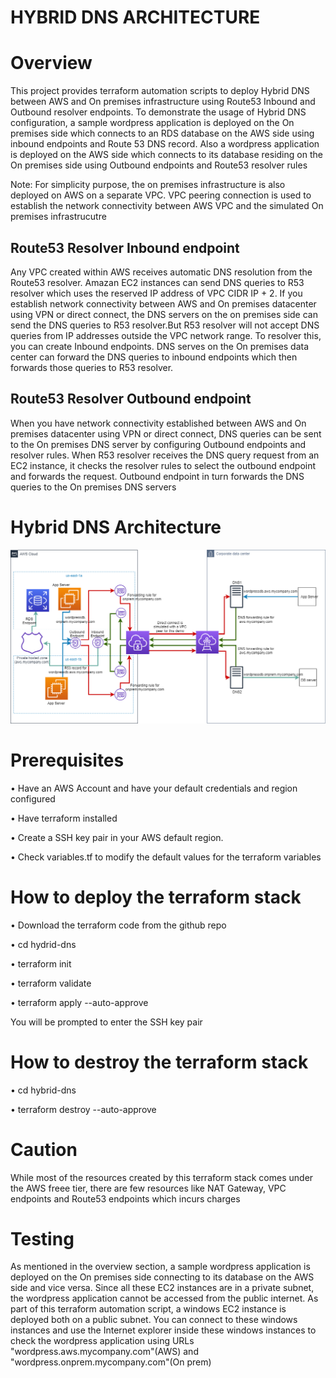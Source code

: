 # HYBRID DNS ARCHITECTURE
# Overview
This project provides terraform automation scripts to deploy Hybrid DNS between AWS and On premises infrastructure using Route53 Inbound and Outbound resolver endpoints. 
To demonstrate the usage of Hybrid DNS configuration, a sample wordpress application is deployed on the On premises side which connects to an RDS database on the AWS side using inbound endpoints and Route 53 DNS record. Also a wordpress application is deployed on the AWS side which connects to its database residing on the On premises side using Outbound endpoints and Route53 resolver rules

Note:
For simplicity purpose, the on premises infrastructure is also deployed on AWS on a separate VPC. VPC peering connection is used to establish the network connectivity between AWS VPC and the simulated On premises infrastrucutre

## Route53 Resolver Inbound endpoint
Any VPC created within AWS receives automatic DNS resolution from the Route53 resolver. Amazan EC2 instances can send DNS queries to R53 resolver which uses the reserved IP address of VPC CIDR IP + 2. If you establish network connectivity between AWS and On premises datacenter using VPN or direct connect, the DNS servers on the on premises side can send the DNS queries to R53 resolver.But R53 resolver will not accept DNS queries from IP addresses outside the VPC network range. To resolver this, you can create Inbound endpoints. DNS serves on the On premises data center can forward the DNS queries to inbound endpoints which then forwards those queries to R53 resolver. 

## Route53 Resolver Outbound endpoint
When you have network connectivity established between AWS and On premises datacenter using VPN or direct connect, DNS queries can be sent to the On premises DNS server by configuring Outbound endpoints and resolver rules. When R53 resolver receives the DNS query request from an EC2 instance, it checks the resolver rules to select the outbound endpoint and forwards the request. Outbound endpoint in turn forwards the DNS queries to the On premises DNS servers

# Hybrid DNS Architecture

![alt text](https://github.com/maniaccet2002/hybrid-dns/blob/master/Hybrid%20DNS%20architecture.png)


# Prerequisites
•	Have an AWS Account and have your default credentials and region configured

•	Have terraform installed

•	Create a SSH key pair in your AWS default region.

•	Check variables.tf to modify the default values for the terraform variables


# How to deploy the terraform stack
•	Download the terraform code from the github repo

•	cd hydrid-dns

•	terraform init

•	terraform validate

•	terraform apply --auto-approve


You will be prompted to enter the SSH key pair

# How to destroy the terraform stack
•	cd hybrid-dns

•	terraform destroy --auto-approve


# Caution
While most of the resources created by this terraform stack comes under the AWS freee tier, there are few resources like NAT Gateway, VPC endpoints and Route53 endpoints which incurs charges

# Testing 
As mentioned in the overview section, a sample wordpress application is deployed on the On premises side connecting to its database on the AWS side and vice versa. Since all these EC2 instances are in a private subnet, the wordpress application cannot be accessed from the public internet. As part of this terraform automation script, a windows EC2 instance is deployed both on a public subnet. You can connect to these windows instances and use the Internet explorer inside these windows instances to check the wordpress application using URLs "wordpress.aws.mycompany.com"(AWS) and "wordpress.onprem.mycompany.com"(On prem)

